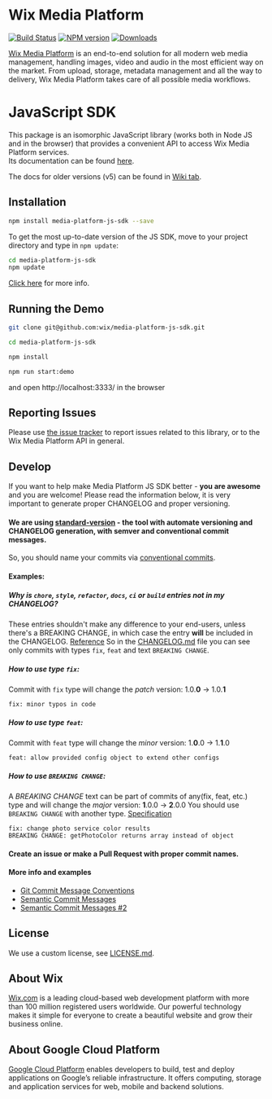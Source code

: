 # Wix Media Platform

[![Build Status][travis-image]][travis-url] 
[![NPM version][npm-image]][npm-url] 
[![Downloads][downloads-image]][npm-url]

[Wix Media Platform][wixmp-url] is an end-to-end solution for all modern web media management, handling images, video and audio in the most efficient way on the market. From upload, storage, metadata management and all the way to delivery, Wix Media Platform takes care of all possible media workflows.

# JavaScript SDK

This package is an isomorphic JavaScript library (works both in Node JS and in the browser) that provides a convenient API to access Wix Media Platform services.  
Its documentation can be found [here](https://wix.github.io/media-platform-js-sdk).
 
The docs for older versions (v5) can be found in [Wiki tab](https://github.com/wix/media-platform-js-sdk/wiki).


## Installation

```bash
npm install media-platform-js-sdk --save
```
To get the most up-to-date version of the JS SDK, move to your project directory and type in ```npm update```:
```bash
cd media-platform-js-sdk
npm update
```
[Click here](https://docs.npmjs.com/getting-started/updating-local-packages) for more info.

## Running the Demo

```bash
git clone git@github.com:wix/media-platform-js-sdk.git

cd media-platform-js-sdk

npm install

npm run start:demo
```
and open http://localhost:3333/ in the browser


## Reporting Issues

Please use [the issue tracker](https://github.com/wix/media-platform-js-sdk/issues) to report issues related to this library, or to the Wix Media Platform API in general.

## Develop
If you want to help make Media Platform JS SDK better - **you are awesome** and you are welcome!
Please read the information below, it is very important to generate proper CHANGELOG and proper versioning.

#### We are using [standard-version](https://github.com/conventional-changelog/standard-version) - the tool with automate versioning and CHANGELOG generation, with semver and conventional commit messages.

So, you should name your commits via [conventional commits](https://www.conventionalcommits.org/en/).

#### Examples:
##### Why is `chore`, `style`, `refactor`, `docs`, `ci` or `build` entries not in my CHANGELOG?

These entries shouldn't make any difference to your end-users, unless there's a BREAKING CHANGE, in which case the entry **will** be included in the CHANGELOG. [Reference](https://github.com/conventional-changelog/standard-version/pull/195)
So in the [CHANGELOG.md](CHANGELOG.md) file you can see only commits with types `fix`, `feat` and text `BREAKING CHANGE`.

##### How to use type `fix`:
Commit with `fix` type will change the *patch* version: 1.0.**0** -> 1.0.**1**
```
fix: minor typos in code
```

##### How to use type `feat`:
Commit with `feat` type will change the *minor* version: 1.**0**.0 -> 1.**1**.0
```git
feat: allow provided config object to extend other configs
```

##### How to use `BREAKING CHANGE`:
A *BREAKING CHANGE* text can be part of commits of any(fix, feat, etc.) type and will change the *major* version: **1**.0.0 -> **2**.0.0
You should use `BREAKING CHANGE` with another type. [Specification](https://www.conventionalcommits.org/en/v1.0.0-beta.3/#specification)
```
fix: change photo service color results
BREAKING CHANGE: getPhotoColor returns array instead of object
```

#### Create an issue or make a Pull Request with proper commit names.

#### More info and examples
- [Git Commit Message Conventions](https://docs.google.com/document/d/1QrDFcIiPjSLDn3EL15IJygNPiHORgU1_OOAqWjiDU5Y/edit?usp=sharing)
- [Semantic Commit Messages](https://seesparkbox.com/foundry/semantic_commit_messages)
- [Semantic Commit Messages #2](https://gist.github.com/joshbuchea/6f47e86d2510bce28f8e7f42ae84c716#semantic-commit-messages)

## License

We use a custom license, see [LICENSE.md](LICENSE.md).

## About Wix

[Wix.com][wix-url] is a leading cloud-based web development platform with more than 100 million registered users worldwide. 
Our powerful technology makes it simple for everyone to create a beautiful website and grow their business online.

## About Google Cloud Platform

[Google Cloud Platform](https://cloud.google.com/) enables developers to build, test and deploy applications on Google’s reliable infrastructure.
It offers computing, storage and application services for web, mobile and backend solutions.


[wix-url]: https://www.wix.com/
[wixmp-url]: https://console.wixmp.com/
[npm-image]: https://img.shields.io/npm/v/media-platform-js-sdk.svg
[npm-url]: https://npmjs.org/package/media-platform-js-sdk
[downloads-image]: https://img.shields.io/npm/dm/media-platform-js-sdk.svg
[travis-image]: https://travis-ci.org/wix/media-platform-js-sdk.svg?branch=master
[travis-url]: https://travis-ci.org/wix/media-platform-js-sdk
[org-and-project-start]: https://support.wixmp.com/en/article/creating-your-organization-and-project
[application-start]: https://support.wixmp.com/en/article/creating-your-first-application
[jobs-api]: https://support.wixmp.com/en/article/jobs
